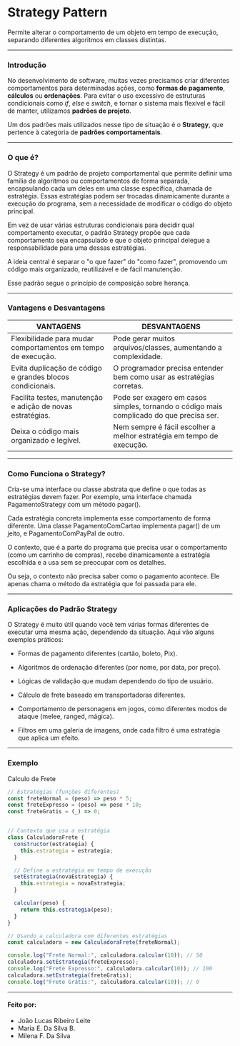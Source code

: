 # **Strategy Pattern**  

Permite alterar o comportamento de um objeto em tempo de execução, separando diferentes algoritmos em classes distintas.

---

### **Introdução**

No desenvolvimento de software, muitas vezes precisamos criar diferentes comportamentos para determinadas ações, como **formas de pagamento**, **cálculos** ou **ordenações**. Para evitar o uso excessivo de estruturas condicionais como _if_, _else_ e _switch_, e tornar o sistema mais flexível e fácil de manter, utilizamos **padrões de projeto**.

Um dos padrões mais utilizados nesse tipo de situação é o **Strategy**, que pertence à categoria de **padrões comportamentais**.

---

### **O que é?**

O Strategy é um padrão de projeto comportamental que permite definir uma família de algoritmos ou comportamentos de forma separada, encapsulando cada um deles em uma classe específica, chamada de estratégia. Essas estratégias podem ser trocadas dinamicamente durante a execução do programa, sem a necessidade de modificar o código do objeto principal.

Em vez de usar várias estruturas condicionais para decidir qual comportamento executar, o padrão Strategy propõe que cada comportamento seja encapsulado e que o objeto principal delegue a responsabilidade para uma dessas estratégias.

A ideia central é separar o "o que fazer" do "como fazer", promovendo um código mais organizado, reutilizável e de fácil manutenção.

Esse padrão segue o princípio de composição sobre herança.

---

### **Vantagens e Desvantagens**

| **VANTAGENS**                                                      | **DESVANTAGENS**                                                   |
|--------------------------------------------------------------------|-------------------------------------------------------------------|
| Flexibilidade para mudar comportamentos em tempo de execução.  | Pode gerar muitos arquivos/classes, aumentando a complexidade.|
| Evita duplicação de código e grandes blocos condicionais.      | O programador precisa entender bem como usar as estratégias corretas. |
| Facilita testes, manutenção e adição de novas estratégias.| Pode ser exagero em casos simples, tornando o código mais complicado do que precisa ser.|
|Deixa o código mais organizado e legível.|Nem sempre é fácil escolher a melhor estratégia em tempo de execução.|


---

### **Como Funciona o Strategy?**

Cria-se uma interface ou classe abstrata que define o que todas as estratégias devem fazer. Por exemplo, uma interface chamada PagamentoStrategy com um método pagar().

Cada estratégia concreta implementa esse comportamento de forma diferente. Uma classe PagamentoComCartao implementa pagar() de um jeito, e PagamentoComPayPal de outro.

O contexto, que é a parte do programa que precisa usar o comportamento (como um carrinho de compras), recebe dinamicamente a estratégia escolhida e a usa sem se preocupar com os detalhes.


Ou seja, o contexto não precisa saber como o pagamento acontece. Ele apenas chama o método da estratégia que foi passada para ele.

---

### **Aplicações do Padrão Strategy**

O Strategy é muito útil quando você tem várias formas diferentes de executar uma mesma ação, dependendo da situação. Aqui vão alguns exemplos práticos:

* Formas de pagamento diferentes (cartão, boleto, Pix).

* Algoritmos de ordenação diferentes (por nome, por data, por preço).

* Lógicas de validação que mudam dependendo do tipo de usuário.

* Cálculo de frete baseado em transportadoras diferentes.

* Comportamento de personagens em jogos, como diferentes modos de ataque (melee, ranged, mágica).

* Filtros em uma galeria de imagens, onde cada filtro é uma estratégia que aplica um efeito.

---

### **Exemplo**
Calculo de Frete

```js
// Estratégias (funções diferentes)
const freteNormal = (peso) => peso * 5;
const freteExpresso = (peso) => peso * 10;
const freteGratis = (_) => 0;


// Contexto que usa a estratégia
class CalculadoraFrete {
  constructor(estrategia) {
    this.estrategia = estrategia;
  }

  // Define a estratégia em tempo de execução
  setEstrategia(novaEstrategia) {
    this.estrategia = novaEstrategia;
  }

  calcular(peso) {
    return this.estrategia(peso);
  }
}

// Usando a calculadora com diferentes estratégias
const calculadora = new CalculadoraFrete(freteNormal);

console.log("Frete Normal:", calculadora.calcular(10)); // 50
calculadora.setEstrategia(freteExpresso);
console.log("Frete Expresso:", calculadora.calcular(10)); // 100
calculadora.setEstrategia(freteGratis);
console.log("Frete Grátis:", calculadora.calcular(10)); // 0
```
---

#### Feito por: 
* João Lucas Ribeiro Leite 
* Maria E. Da Silva B.
* Milena F. Da Silva